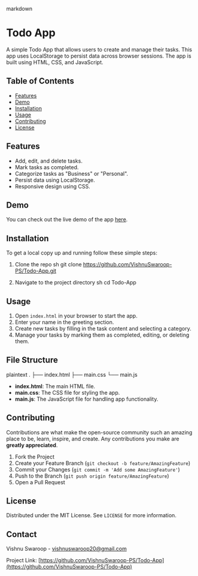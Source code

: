 markdown
# Todo App

A simple Todo App that allows users to create and manage their tasks. This app uses LocalStorage to persist data across browser sessions. The app is built using HTML, CSS, and JavaScript.

## Table of Contents

- [Features](#features)
- [Demo](#demo)
- [Installation](#installation)
- [Usage](#usage)
- [Contributing](#contributing)
- [License](#license)

## Features

- Add, edit, and delete tasks.
- Mark tasks as completed.
- Categorize tasks as "Business" or "Personal".
- Persist data using LocalStorage.
- Responsive design using CSS.

## Demo

You can check out the live demo of the app [here](https://your-demo-link.com).

## Installation

To get a local copy up and running follow these simple steps:

1. Clone the repo
   sh
   git clone https://github.com/VishnuSwaroop-PS/Todo-App.git
   
2. Navigate to the project directory
   sh
   cd Todo-App
   

## Usage

1. Open `index.html` in your browser to start the app.
2. Enter your name in the greeting section.
3. Create new tasks by filling in the task content and selecting a category.
4. Manage your tasks by marking them as completed, editing, or deleting them.

## File Structure

plaintext
.
├── index.html
├── main.css
└── main.js


- **index.html**: The main HTML file.
- **main.css**: The CSS file for styling the app.
- **main.js**: The JavaScript file for handling app functionality.

## Contributing

Contributions are what make the open-source community such an amazing place to be, learn, inspire, and create. Any contributions you make are **greatly appreciated**.

1. Fork the Project
2. Create your Feature Branch (`git checkout -b feature/AmazingFeature`)
3. Commit your Changes (`git commit -m 'Add some AmazingFeature'`)
4. Push to the Branch (`git push origin feature/AmazingFeature`)
5. Open a Pull Request

## License

Distributed under the MIT License. See `LICENSE` for more information.

## Contact

Vishnu Swaroop - [vishnuswaroop20@gmail.com](mailto:vishnuswaroop20@gmail.com)

Project Link: [https://github.com/VishnuSwaroop-PS/Todo-App](https://github.com/VishnuSwaroop-PS/Todo-App)